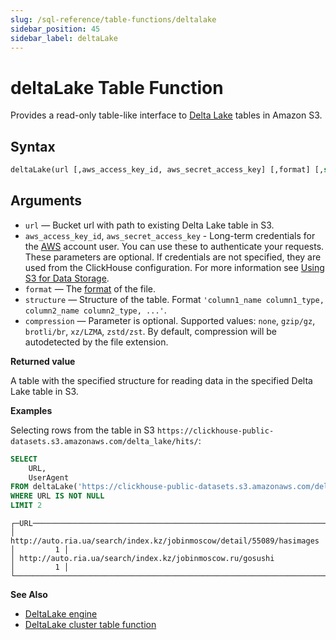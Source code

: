 ```yaml
---
slug: /sql-reference/table-functions/deltalake
sidebar_position: 45
sidebar_label: deltaLake
---
```


# deltaLake Table Function

Provides a read-only table-like interface to [Delta Lake](https://github.com/delta-io/delta) tables in Amazon S3.

## Syntax

``` sql
deltaLake(url [,aws_access_key_id, aws_secret_access_key] [,format] [,structure] [,compression])
```

## Arguments

- `url` — Bucket url with path to existing Delta Lake table in S3.
- `aws_access_key_id`, `aws_secret_access_key` - Long-term credentials for the [AWS](https://aws.amazon.com/) account user.  You can use these to authenticate your requests. These parameters are optional. If credentials are not specified, they are used from the ClickHouse configuration. For more information see [Using S3 for Data Storage](/engines/table-engines/mergetree-family/mergetree.md/#table_engine-mergetree-s3).
- `format` — The [format](/interfaces/formats.md/#formats) of the file.
- `structure` — Structure of the table. Format `'column1_name column1_type, column2_name column2_type, ...'`.
- `compression` — Parameter is optional. Supported values: `none`, `gzip/gz`, `brotli/br`, `xz/LZMA`, `zstd/zst`. By default, compression will be autodetected by the file extension.

**Returned value**

A table with the specified structure for reading data in the specified Delta Lake table in S3.

**Examples**

Selecting rows from the table in S3 `https://clickhouse-public-datasets.s3.amazonaws.com/delta_lake/hits/`:

``` sql
SELECT
    URL,
    UserAgent
FROM deltaLake('https://clickhouse-public-datasets.s3.amazonaws.com/delta_lake/hits/')
WHERE URL IS NOT NULL
LIMIT 2
```

``` response
┌─URL───────────────────────────────────────────────────────────────────┬─UserAgent─┐
│ http://auto.ria.ua/search/index.kz/jobinmoscow/detail/55089/hasimages │         1 │
│ http://auto.ria.ua/search/index.kz/jobinmoscow.ru/gosushi             │         1 │
└───────────────────────────────────────────────────────────────────────┴───────────┘
```

**See Also**

- [DeltaLake engine](/engines/table-engines/integrations/deltalake.md)
- [DeltaLake cluster table function](/sql-reference/table-functions/deltalakeCluster.md)
